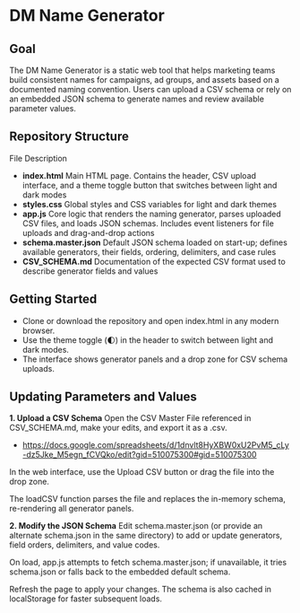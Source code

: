# DM Name Generator
## Goal 
The DM Name Generator is a static web tool that helps marketing teams build consistent names for campaigns, ad groups, and assets based on a documented naming convention. Users can upload a CSV schema or rely on an embedded JSON schema to generate names and review available parameter values.

## Repository Structure
File	Description
- **index.html**	Main HTML page. Contains the header, CSV upload interface, and a theme toggle button that switches between light and dark modes
- **styles.css**	Global styles and CSS variables for light and dark themes
- **app.js**	Core logic that renders the naming generator, parses uploaded CSV files, and loads JSON schemas. Includes event listeners for file uploads and drag-and-drop actions
- **schema.master.json**	Default JSON schema loaded on start-up; defines available generators, their fields, ordering, delimiters, and case rules
- **CSV_SCHEMA.md**	Documentation of the expected CSV format used to describe generator fields and values

## Getting Started
- Clone or download the repository and open index.html in any modern browser.
- Use the theme toggle (🌓) in the header to switch between light and dark modes.
- The interface shows generator panels and a drop zone for CSV schema uploads.

## Updating Parameters and Values
**1. Upload a CSV Schema**
Open the CSV Master File referenced in CSV_SCHEMA.md, make your edits, and export it as a .csv.

- https://docs.google.com/spreadsheets/d/1dnvlt8HyXBW0xU2PvM5_cLy-dz5Jke_M5egn_fCVQko/edit?gid=510075300#gid=510075300

In the web interface, use the Upload CSV button or drag the file into the drop zone.

The loadCSV function parses the file and replaces the in-memory schema, re-rendering all generator panels.

**2. Modify the JSON Schema**
Edit schema.master.json (or provide an alternate schema.json in the same directory) to add or update generators, field orders, delimiters, and value codes.

On load, app.js attempts to fetch schema.master.json; if unavailable, it tries schema.json or falls back to the embedded default schema.

Refresh the page to apply your changes. The schema is also cached in localStorage for faster subsequent loads.
